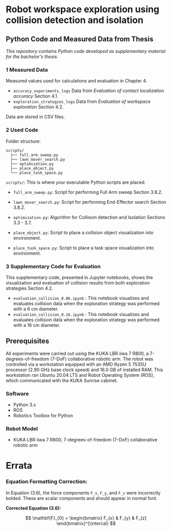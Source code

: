 ﻿# Robot workspace exploration using collision detection and isolation
## Python Code and Measured Data from Thesis
_This repository contains Python code developed as supplementary material for the bachelor's thesis._
### 1 Measured Data
Measured values used for calculations and evaluation in Chapter 4.
* `accuracy_experiments_logs` Data from _Evaluation of contact localization accuracy_ Section 4.1.
* `exploration_strategies_logs` Data from _Evaluation of workspace exploration_ Section 4.2.

Data are stored in CSV files.

### 2 Used Code
Folder structure:

```
scripts/
  ├── full_arm_sweep.py
  ├── lawn_mover_search.py
  ├── optimization.py
  ├── place_object.py
  └── place_task_space.py
```

`scripts/`: This is where your executable Python scripts are placed.

* `full_arm_sweep.py`: Script for performing Full Arm sweep Section 3.8.2.

* `lawn_mover_search.py`: Script for performing End-Effector search Section 3.8.2.

* `optimization.py`: Algorithm for Collision detection and Isolation Sections 3.3 - 3.7.

* `place_object.py`: Script to place a collision object visualization into environment.

* `place_task_space.py`: Script to place a task space visualization into environment.

### 3 Supplementary Code for Evaluation  

This supplementary code, presented in Jupyter notebooks, shows the visualization and evaluation of collision results from both exploration strategies Section 4.2.

* `evaluation_collision_0.06.ipynb` : This notebook visualizes and evaluates collision data when the exploration strategy was performed with a 6 cm diameter.
* `evaluation_collision_0.16.ipynb` : This notebook visualizes and evaluates collision data when the exploration strategy was performed with a 16 cm diameter.


## Prerequisites
All experiments were carried out using the KUKA LBR iiwa 7 R800, a
7-degrees-of-freedom (7-DoF) collaborative robotic arm. The robot was controlled via
a workstation equipped with an AMD Ryzen 5 7535U processor (2.90 GHz base clock
speed) and 16.0 GB of installed RAM. This workstation ran Ubuntu 20.04 LTS and Robot
Operating System (ROS), which communicated with the KUKA Sunrise cabinet.
### Software
- Python 3.x
- ROS
- Robotics Toolbox for Python

### Robot Model
-  KUKA LBR iiwa 7 R800, 7-degrees-of-freedom (7-DoF) collaborative robotic arm

# Errata
### Equation Formatting Correction:

In Equation (3.6), the force components `F_x`, `F_y`, and `F_z` were incorrectly bolded. These are scalar components and should appear in normal font.

**Corrected Equation (3.6):**

$$
\mathbf{F}_{0} = 
\begin{bmatrix}
F_{x} & F_{y} & F_{z}
\end{bmatrix}^{\intercal}
$$
